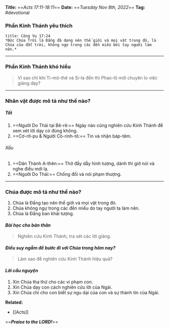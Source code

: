 **Title:** ==*Acts 17:11-18:11*==
**Date:** ==*Tuesday Nov 8th, 2022*==
**Tag:** #devotional

### **Phần Kinh Thánh yêu thích**
```ad-bible
title: Công Vụ 17:24
*Đức Chúa Trời là Đấng đã dựng nên thế giới và mọi vật trong đó, là Chúa của đất trời, không ngự trong các đền miếu bởi tay người làm nên.*
```
----------
### **Phần Kinh Thánh khó hiểu**
> Vì sao chỉ khi Ti-mô-thê và Si-la đến thì Phao-lô mới chuyên lo việc giảng dạy?
----------
### **Nhân vật được mô tả như thế nào?**
##### Tốt
1. ==Người Do Thái tại Bê-rê:== Ngày nào cũng nghiên cứu Kinh Thánh để xem xét lời dạy có đúng không.
2. ==Cơ-rít-pu & Người Cô-rinh-tô:== Tin và nhận báp-têm.
###### Xấu
1. ==Dân Thành A-thên:== Thờ đầy dẫy hình tượng, dành thì giờ nói và nghe điều mới lạ.
2. ==Người Do Thái:== Chống đối và nói phạm thượng. 
----------
### **Chúa được mô tả như thế nào?**
1. Chúa là Đấng tạo nên thế giới và mọi vật trong đó.
2. Chúa không ngự trong các đền miếu do tay người ta làm nên.
3. Chúa là Đấng ban khải tượng.
#### *Bài học cho bản thân*
> Nghiên cứu Kinh Thánh, tra xét các lời giảng.
#### *Điều suy ngẫm để bước đi với Chúa trong hôm nay?*
> Làm sao để nghiên cứu Kinh Thánh hiệu quả?
#### *Lời cầu nguyện*
1. Xin Chúa tha thứ cho các vi phạm con.
2. Xin Chúa dạy con cách nghiên cứu lời của Ngài.
3. Xin Chúa chỉ cho con biết sự ngu dại của con và sự thành tín của Ngài.


**Related:**
- [[Acts]]

==***Praise to the LORD!***==
